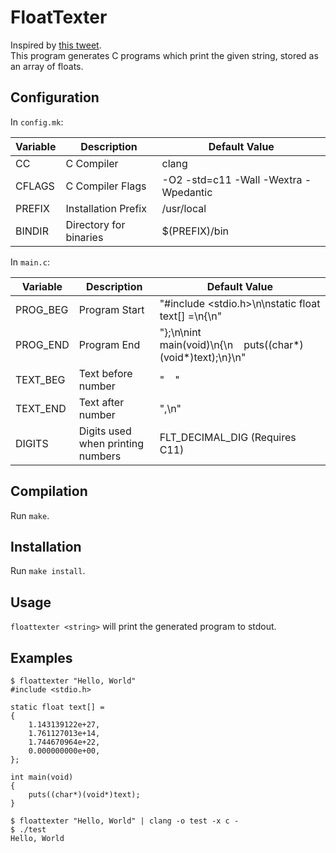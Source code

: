 # FloatTexter

Inspired by [this tweet](https://twitter.com/lunasorcery/status/1084623111100817408).  
This program generates C programs which print the given string, stored as an array of floats.

## Configuration

In `config.mk`:

Variable | Description             | Default Value
---------|-------------------------|--------------
CC       | C Compiler              | clang
CFLAGS   | C Compiler Flags        | -O2 -std=c11 -Wall -Wextra -Wpedantic
PREFIX   | Installation Prefix     | /usr/local
BINDIR   | Directory for binaries  | $(PREFIX)/bin

In `main.c`:

Variable | Description                       | Default Value
---------|-----------------------------------|--------------
PROG_BEG | Program Start                     | "#include <stdio.h>\n\nstatic float text[] =\n{\n"
PROG_END | Program End                       | "};\n\nint main(void)\n{\n&nbsp;&nbsp;&nbsp;&nbsp;puts((char*)(void*)text);\n}\n"
TEXT_BEG | Text before number                | "&nbsp;&nbsp;&nbsp;&nbsp;"
TEXT_END | Text after  number                | ",\n"
DIGITS   | Digits used when printing numbers | FLT_DECIMAL_DIG (Requires C11)

## Compilation

Run `make`.

## Installation

Run `make install`.

## Usage

`floattexter <string>` will print the generated program to stdout.

## Examples

```
$ floattexter "Hello, World"
#include <stdio.h>

static float text[] =
{
    1.143139122e+27,
    1.761127013e+14,
    1.744670964e+22,
    0.000000000e+00,
};

int main(void)
{
    puts((char*)(void*)text);
}
```

```
$ floattexter "Hello, World" | clang -o test -x c -
$ ./test
Hello, World
```
